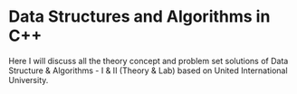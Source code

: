 # Data Structures and Algorithms in C++
Here I will discuss all the theory concept and problem set solutions of Data Structure &amp; Algorithms - I & II (Theory &amp; Lab) based on United International University.
